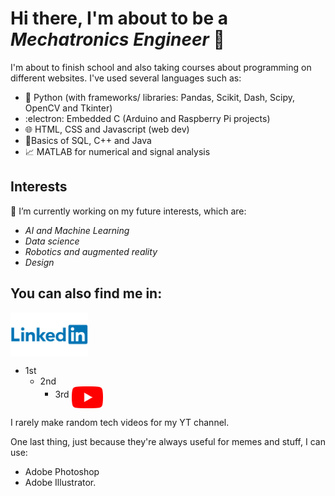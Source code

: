 # Hi there, I'm about to be a _Mechatronics Engineer_ :jack_o_lantern:

I'm about to finish school and also taking courses about programming on different websites. I've used several languages such as:
* 🤖 Python (with frameworks/ libraries: Pandas, Scikit, Dash, Scipy, OpenCV and Tkinter)
* :electron: Embedded C (Arduino and Raspberry Pi projects)
* :globe_with_meridians: HTML, CSS and Javascript (web dev)
* 🔐Basics of SQL, C++ and Java
* :chart_with_upwards_trend: MATLAB for numerical and signal analysis

## Interests
🔭 I’m currently working on my future interests, which are:
* _AI and Machine Learning_
* _Data science_
* _Robotics and augmented reality_
* _Design_

## You can also find me in:

[<img widyh = "70" height = "70" align="middle" src="linked.png">](https://www.linkedin.com/in/gerardo-navalles-aa2599203/)
+ 1st
    + 2nd
        + 3rd
[<img widyh = "35" height = "35" align="middle" src="you.png">](https://www.youtube.com/channel/UCtYj0Ynyf3R3MOAxOC6Mzxg)


I rarely make random tech videos for my YT channel.

One last thing, just because they're always useful for memes and stuff, I can use:
* Adobe Photoshop
* Adobe Illustrator.


<!--
**areg-pi/areg-pi** is a ✨ _special_ ✨ repository because its `README.md` (this file) appears on your GitHub profile.

Here are some ideas to get you started:

- 🔭 I’m currently working on ...
- 🌱 I’m currently learning ...
- 👯 I’m looking to collaborate on ...
- 🤔 I’m looking for help with ...
- 📫 How to reach me: ...
- 😄 Pronouns: ...
- ⚡ Fun fact: ...
-->
